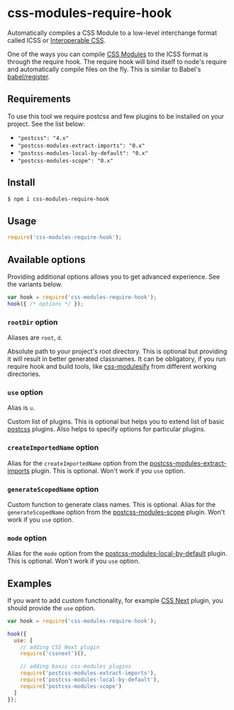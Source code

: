 css-modules-require-hook
========================

Automatically compiles a CSS Module to a low-level interchange format called ICSS or [Interoperable&nbsp;CSS](https://github.com/css-modules/icss).

One of the ways you can compile [CSS Modules](https://github.com/css-modules/css-modules) to the ICSS format is through the require hook. The require hook will bind itself to node's require and automatically compile files on the fly. This is similar to Babel's [babel/register](https://babeljs.io/docs/usage/require/).

## Requirements

To use this tool we require postcss and few plugins to be installed on your project. See the list below:

- `"postcss": "4.x"`
- `"postcss-modules-extract-imports": "0.x"`
- `"postcss-modules-local-by-default": "0.x"`
- `"postcss-modules-scope": "0.x"`

## Install

```bash
$ npm i css-modules-require-hook
```

## Usage

```javascript
require('css-modules-require-hook');
```

## Available options

Providing additional options allows you to get advanced experience. See the variants below.

```javascript
var hook = require('css-modules-require-hook');
hook({ /* options */ });
```

### `rootDir` option

Aliases are `root`, `d`.

Absolute path to your project's root directory. This is optional but providing it will result in better generated classnames. It can be obligatory, if you run require hook and build tools, like [css-modulesify](https://github.com/css-modules/css-modulesify) from different working directories.

### `use` option

Alias is `u`.

Custom list of plugins. This is optional but helps you to extend list of basic [postcss](https://github.com/postcss/postcss) plugins. Also helps to specify options for particular plugins.

### `createImportedName` option

Alias for the `createImportedName` option from the [postcss-modules-extract-imports](https://github.com/css-modules/postcss-modules-extract-imports) plugin. This is optional. Won't work if you `use` option.

### `generateScopedName` option

Custom function to generate class names. This is optional. Alias for the `generateScopedName` option from the [postcss-modules-scope](https://github.com/css-modules/postcss-modules-scope) plugin. Won't work if you `use` option.

### `mode` option

Alias for the `mode` option from the [postcss-modules-local-by-default](https://github.com/css-modules/postcss-modules-local-by-default) plugin. This is optional. Won't work if you `use` option.

## Examples

If you want to add custom functionality, for example [CSS Next](http://cssnext.io/setup/#as-a-postcss-plugin) plugin, you should provide the `use` option.

```javascript
var hook = require('css-modules-require-hook');

hook({
  use: [
    // adding CSS Next plugin
    require('cssnext')(),

    // adding basic css-modules plugins
    require('postcss-modules-extract-imports'),
    require('postcss-modules-local-by-default'),
    require('postcss-modules-scope')
  ]
});
```
